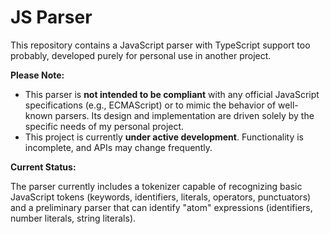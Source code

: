 
# JS Parser

This repository contains a JavaScript parser with TypeScript support too probably, developed purely for personal use in another project.

**Please Note:**

*   This parser is **not intended to be compliant** with any official JavaScript specifications (e.g., ECMAScript) or to mimic the behavior of well-known parsers. Its design and implementation are driven solely by the specific needs of my personal project.
*   This project is currently **under active development**. Functionality is incomplete, and APIs may change frequently.

**Current Status:**

The parser currently includes a tokenizer capable of recognizing basic JavaScript tokens (keywords, identifiers, literals, operators, punctuators) and a preliminary parser that can identify "atom" expressions (identifiers, number literals, string literals).
